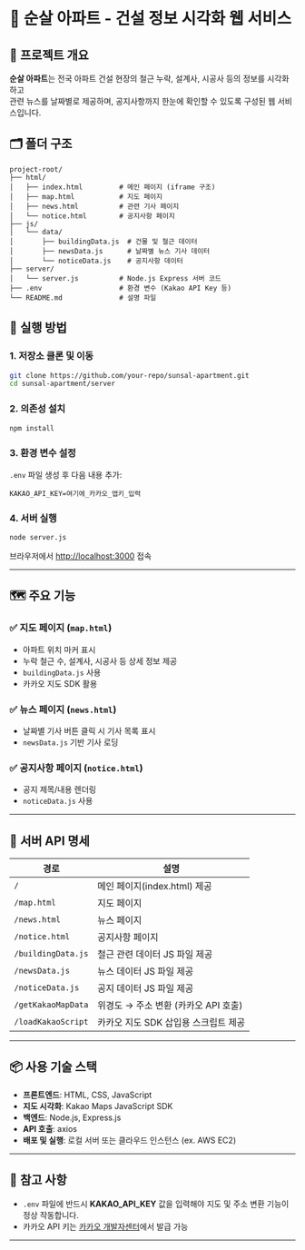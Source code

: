 # 🏢 순살 아파트 - 건설 정보 시각화 웹 서비스

## 📌 프로젝트 개요

**순살 아파트**는 전국 아파트 건설 현장의 철근 누락, 설계사, 시공사 등의 정보를 시각화하고  
관련 뉴스를 날짜별로 제공하며, 공지사항까지 한눈에 확인할 수 있도록 구성된 웹 서비스입니다.

## 🗂️ 폴더 구조

```
project-root/
├── html/
│   ├── index.html         # 메인 페이지 (iframe 구조)
│   ├── map.html           # 지도 페이지
│   ├── news.html          # 관련 기사 페이지
│   └── notice.html        # 공지사항 페이지
├── js/
│   └── data/
│       ├── buildingData.js  # 건물 및 철근 데이터
│       ├── newsData.js      # 날짜별 뉴스 기사 데이터
│       └── noticeData.js    # 공지사항 데이터
├── server/
│   └── server.js          # Node.js Express 서버 코드
├── .env                   # 환경 변수 (Kakao API Key 등)
└── README.md              # 설명 파일
```

## 🚀 실행 방법

### 1. 저장소 클론 및 이동

```bash
git clone https://github.com/your-repo/sunsal-apartment.git
cd sunsal-apartment/server
```

### 2. 의존성 설치

```bash
npm install
```

### 3. 환경 변수 설정

`.env` 파일 생성 후 다음 내용 추가:

```
KAKAO_API_KEY=여기에_카카오_앱키_입력
```

### 4. 서버 실행

```bash
node server.js
```

브라우저에서 [http://localhost:3000](http://localhost:3000) 접속

---

## 🗺️ 주요 기능

### ✅ 지도 페이지 (`map.html`)
- 아파트 위치 마커 표시
- 누락 철근 수, 설계사, 시공사 등 상세 정보 제공
- `buildingData.js` 사용
- 카카오 지도 SDK 활용

### ✅ 뉴스 페이지 (`news.html`)
- 날짜별 기사 버튼 클릭 시 기사 목록 표시
- `newsData.js` 기반 기사 로딩

### ✅ 공지사항 페이지 (`notice.html`)
- 공지 제목/내용 렌더링
- `noticeData.js` 사용

---

## 🔌 서버 API 명세

| 경로                     | 설명                                      |
|--------------------------|-------------------------------------------|
| `/`                      | 메인 페이지(index.html) 제공             |
| `/map.html`              | 지도 페이지                               |
| `/news.html`             | 뉴스 페이지                               |
| `/notice.html`           | 공지사항 페이지                           |
| `/buildingData.js`       | 철근 관련 데이터 JS 파일 제공             |
| `/newsData.js`           | 뉴스 데이터 JS 파일 제공                  |
| `/noticeData.js`         | 공지 데이터 JS 파일 제공                  |
| `/getKakaoMapData`       | 위경도 → 주소 변환 (카카오 API 호출)     |
| `/loadKakaoScript`       | 카카오 지도 SDK 삽입용 스크립트 제공     |

---

## 📦 사용 기술 스택

- **프론트엔드**: HTML, CSS, JavaScript
- **지도 시각화**: Kakao Maps JavaScript SDK
- **백엔드**: Node.js, Express.js
- **API 호출**: axios
- **배포 및 실행**: 로컬 서버 또는 클라우드 인스턴스 (ex. AWS EC2)

---

## 🔐 참고 사항

- `.env` 파일에 반드시 **KAKAO_API_KEY** 값을 입력해야 지도 및 주소 변환 기능이 정상 작동합니다.
- 카카오 API 키는 [카카오 개발자센터](https://developers.kakao.com/)에서 발급 가능

---
